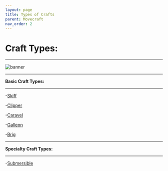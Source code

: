 ```yaml
---
layout: page
title: Types of Crafts
parent: Movecraft
nav_order: 2
---
```


# **Craft Types:** 

---

![banner](https://static.planetminecraft.com/files/resource_media/screenshot/1422/britishfleet1-80_lrg.jpg)

---

**Basic Craft Types:**

---

 -[Skiff](https://wiki.ecoredux.net/Movecraft/CraftTypes/Skiff.html)

 -[Clipper](https://wiki.ecoredux.net/Movecraft/CraftTypes/Clipper.html)

 -[Caravel](https://wiki.ecoredux.net/Movecraft/CraftTypes/Caravel.html)

 -[Galleon](https://wiki.ecoredux.net/Movecraft/CraftTypes/Galleon.html)

 -[Brig](https://wiki.ecoredux.net/Movecraft/CraftTypes/Brig.html)

 ---

 **Specialty Craft Types:**

 ---

  -[Submersible](https://wiki.ecoredux.net/Movecraft/CraftTypes/Submersible.html)
